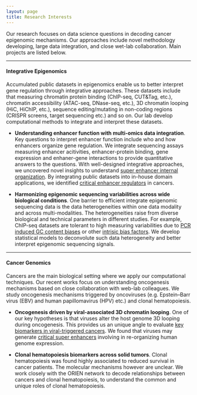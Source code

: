 ```yaml
---
layout: page
title: Research Interests
---
```


Our research focuses on data science questions in decoding cancer
epigenomic mechanisms. Our approaches include novel methodology
developing, large data integration, and close wet-lab collaboration.
Main projects are listed below. <br>

---

#### Integrative Epigenomics 

Accumulated public datasets in epigenomics enable us to better
interpret gene regulation through integrative approaches. These
datasets include that measuring chromatin protein binding (ChIP-seq,
CUT&Tag, etc.), chromatin accessibility (ATAC-seq, DNase-seq, etc.),
3D chromatin looping (HiC, HiChIP, etc.), sequence
editing/mutating in non-coding regions (CRISPR screens, target
sequencing etc.) and so on. Our lab develop computational methods
to integrate and interpret these datasets.

 - **Understanding enhancer function with multi-omics data
   integration**. Key questions to interpret enhancer function include
   who and how enhancers organize gene regulation. We integrate
   sequencing assays measuring enhancer acitivities, enhancer-protein
   binding, gene expression and enhaner-gene interactions to provide
   quantitative answers to the questions. With well-designed
   integrative approaches, we uncovered novel insights to understand [super
   enhancer internal organization](https://doi.org/10.1093/nar/gkac141). 
   By integrating public datasets into in-house domain applications, we
   identified [critical enhancer
   regulators](https://doi.org/10.1038/s41467-020-20136-w) in cancers.

- **Harmonizing epigenomic sequencing variabilities across wide
   biological conditions**. One barrier to efficient integrate
   epigenomic sequencing data is the data heterogeneities within one
   data modality and across multi-modalities. The heterogeneities
   raise from diverse biological and technical parameters in different
   studies. For example, ChIP-seq datasets are tolerant to high
   measuring variabilities due to [PCR induced GC content
   biases](https://doi.org/10.1101/gr.220673.117) or other [intrisic
   bias factors](https://doi.org/10.1093/nargab/lqab098). We develop
   statistical models to deconvolute such data heterogeneity and
   better interpret epigenomic sequencing signals.
   <br>

---

#### Cancer Genomics

Cancers are the main biological setting where we apply our
computational techniques. Our recent works focus on understanding
oncogenesis mechanisms based on close collaboration
with web-lab colleagues. We study oncogenesis mechanisms triggered by
oncoviruses (e.g. Epstein–Barr virus (EBV) and human papillomavirus
(HPV) etc.) and clonal hematopoiesis. 

 - **Oncogenesis driven by viral-associated 3D chromatin
   looping**. One of our key hypotheses is that viruses alter the host
   genome 3D looping during oncogenesis. This provides us an
   unique angle to evaluate [key biomarkers in viral-triggered
   cancers](https://doi.org/10.1038/s41467-023-37347-6). We found that
   viruses may generate [critical super
   enhancers](https://doi.org/10.1038/s41467-020-20136-w) 
   involving in re-organizing human genome expression. 

 - **Clonal hematopoiesis biomarkers across solid tumors**. Clonal
   hematopoiesis was found highly associated to reduced survival in
   cancer patients. The molecular mechanisms however are unclear. We work
   closely with the ORIEN network to decode relationships between
   cancers and clonal hematopoiesis, to understand the common and
   unique roles of clonal hematopoiesis.  

